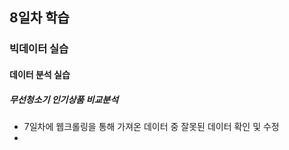 ## 8일차 학습

### 빅데이터 실습

#### 데이터 분석 실습

##### 무선청소기 인기상품 비교분석
- 7일차에 웹크롤링을 통해 가져온 데이터 중 잘못된 데이터 확인 및 수정
- 